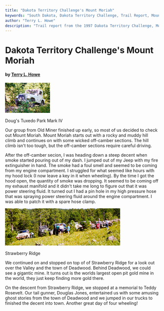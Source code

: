```yaml
---
title: "Dakota Territory Challenge's Mount Moriah"
keywords: "South Dakota, Dakota Territory Challenge, Trail Report, Mount Moriah"
author: "Terry L. Howe"
description: "Trail report from the 1997 Dakota Territory Challenge, Mount Moriah."
---
```


# Dakota Territory Challenge's Mount Moriah

#### by [Terry L. Howe](mailto:txh3202@worldnet.att.net)

[![Doug's '66 CJ-5A](sd9712_.jpg)](sd9712.jpg)

 Doug's Tuxedo Park Mark IV

Our group from Old Miner finished up early, so most of us decided to
check out Mount Moriah.  Mount Moriah starts out with a rocky and muddy
hill climb and continues on with some wicked off-camber sections.  The
hill climb isn't too tough, but the off-camber sections require
careful driving.

After the off-camber secion, I was heading down
a steep decent when smoke started pouring out of my dash.  I jumped
out of my Jeep with my fire extinguisher in hand.  The smoke had a foul
smell and seemed to be coming from my engine compartment.  I struggled
for what seemed like hours with my hood lock (I now leave a key in it
when wheeling).  By the time I got the hood open, the quantity of smoke
was dropping.  It seemed to be coming off my exhaust manifold and it
didn't take me long to figure out that it was power steering fluid.
It turned out I had a pin hole in my high pressure hose that was
spraying power steering fluid around the engine compartment.   I was
able to patch it with a spare hose clamp.

[![Strawberry Ridge](sd9711.jpg)](sd9711.jpg)

 Strawberry Ridge

We continued on and stopped on top of of Strawberry Ridge for a look
out over the Valley and the town of Deadwood.  Behind Deadwood, we
could see a gigantic mine.  It turns out is the worlds largest open
pit gold mine in the world, they just keep finding more gold there.

On the descent from Strawberry Ridge, we stopped at a memorial to Teddy
Rosevelt.  Our tail gunner, Douglas Jones,  entertained us with some
amusing ghost
stories from the town of Deadwood and we jumped in our trucks to
finished the decent into town.  Another great day of four wheeling!